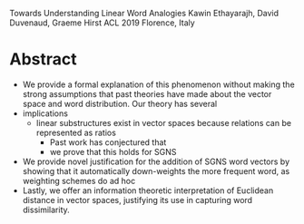 Towards Understanding Linear Word Analogies 
Kawin Ethayarajh, David Duvenaud, Graeme Hirst
ACL 2019 Florence, Italy

# Abstract

* We provide a formal explanation of this phenomenon
  without making the strong assumptions that past theories have made
  about the vector space and word distribution. Our theory has several
* implications
  * linear substructures exist in vector spaces because relations can be
    represented as ratios
    * Past work has conjectured that
    * we prove that this holds for SGNS
* We provide novel justification for the addition of SGNS word vectors by
  showing that
  it automatically down-weights the more frequent word, as weighting schemes do
  ad hoc
* Lastly, we offer an information theoretic interpretation of Euclidean distance
  in vector spaces, justifying its use in capturing word dissimilarity.

